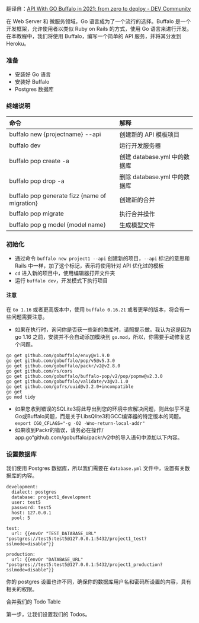 翻译自：[API With GO Buffalo in 2021: from zero to deploy - DEV Community](https://dev.to/alexmercedcoder/api-with-go-buffalo-in-2021-from-zero-to-deploy-5642)



在 Web Server 和 微服务领域，Go 语言成为了一个流行的选择。Buffalo 是一个开发框架，允许使用者以类似 Ruby on Rails 的方式，使用 Go 语言来进行开发。在本教程中，我们将使用 Buffalo，编写一个简单的 API 服务，并将其分发到 Heroku。



### 准备



- 安装好 Go 语言
- 安装好 Buffalo
- Postgres 数据库



### 终端说明



| 命令                                          | 解释                         |
| :-------------------------------------------- | :--------------------------- |
| buffalo new {projectname} --api               | 创建新的 API 模板项目        |
| buffalo dev                                   | 运行开发服务器               |
| buffalo pop create -a                         | 创建 database.yml 中的数据库 |
| buffalo pop drop -a                           | 删除 database.yml 中的数据库 |
| buffalo pop generate fizz {name of migration} | 创建新的合并                 |
| buffalo pop migrate                           | 执行合并操作                 |
| buffalo pop g model {model name}              | 生成模型文件                 |



### 初始化



- 通过命令 `buffalo new project1 --api` 创建新的项目，`--api` 标记的意思和  Rails 中一样，加了这个标记，表示将使用针对 API 优化过的模板
- `cd` 进入新的项目中，使用编辑器打开文件夹
- 运行 `buffalo dev`，开发模式下执行项目



#### 注意



在 `Go 1.16` 或者更高版本中，使用 `buffalo 0.16.21` 或者更早的版本，将会有一些问题需要注意。



- 如果在执行时，询问你是否获一些新的类库时，请照提示做。我认为这是因为 go 1.16 之前，安装并不会自动添加模块到 `go.mod`，所以，你需要手动修复这个问题。

```
go get github.com/gobuffalo/envy@v1.9.0
go get github.com/gobuffalo/pop/v5@v5.3.0
go get github.com/gobuffalo/packr/v2@v2.8.0
go get github.com/rs/cors
go get github.com/gobuffalo/buffalo-pop/v2/pop/popmw@v2.3.0
go get github.com/gobuffalo/validate/v3@v3.1.0
go get github.com/gofrs/uuid@v3.2.0+incompatible
go get
go mod tidy
```

- 如果您收到错误的SQLite3将此导出到您的环境中应解决问题，则此似乎不是Go或Buffalo问题，而是关于LibsQlite3和GCC编译器的特定版本的问题。`export CGO_CFLAGS="-g -O2 -Wno-return-local-addr"`
- 如果收到Packr的错误，请务必在操作/ app.go“github.com/gobuffalo/packr/v2中的导入语句中添加以下内容。



### 设置数据库



我们使用 Postgres 数据库，所以我们需要在 `database.yml` 文件中，设置有关数据库的内容。



```
development:
  dialect: postgres
  database: project1_development
  user: test5
  password: test5
  host: 127.0.0.1
  pool: 5

test:
  url: {{envOr "TEST_DATABASE_URL" "postgres://test5:test5@127.0.0.1:5432/project1_test?sslmode=disable"}}

production:
  url: {{envOr "DATABASE_URL" "postgres://test5:test5@127.0.0.1:5432/project1_production?sslmode=disable"}}
```



你的 postgres 设置也许不同，确保你的数据库用户名和密码所设置的内容，具有相关的权限。



合并我们的 Todo Table



第一步，让我们设置我们的 Todos。









